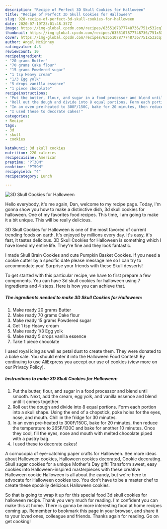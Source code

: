 ```yaml
---
description: "Recipe of Perfect 3D Skull Cookies for Halloween"
title: "Recipe of Perfect 3D Skull Cookies for Halloween"
slug: 928-recipe-of-perfect-3d-skull-cookies-for-halloween
date: 2020-07-19T23:01:48.357Z
image: https://img-global.cpcdn.com/recipes/6355107877748736/751x532cq70/3d-skull-cookies-for-halloween-recipe-main-photo.jpg
thumbnail: https://img-global.cpcdn.com/recipes/6355107877748736/751x532cq70/3d-skull-cookies-for-halloween-recipe-main-photo.jpg
cover: https://img-global.cpcdn.com/recipes/6355107877748736/751x532cq70/3d-skull-cookies-for-halloween-recipe-main-photo.jpg
author: Angel McKinney
ratingvalue: 4.3
reviewcount: 10
recipeingredient:
- "20 grams Butter"
- "70 grams Cake flour"
- "15 grams Powdered sugar"
- "1 tsp Heavy cream"
- "1/3 Egg yolk"
- "5 drops vanilla essence"
- "1 piece chocolate"
recipeinstructions:
- "Put the butter, flour, and sugar in a food processor and blend until smooth. Next, add the cream, egg yolk, and vanilla essence and blend until it comes together."
- "Roll out the dough and divide into 8 equal portions. Form each portion into a skull shape. Using the end of a chopstick, poke holes for the eyes, nose, and mouth. Chill in the fridge for 30 minutes."
- "In an oven pre-heated to 300F/150C, bake for 20 minutes, then reduce the temperature to 265F/130C and bake for another 10 minutes. Once they cool, fill the eyes, nose and mouth with melted chocolate piped with a pastry bag."
- "I used these to decorate cakes!"
categories:
- Recipe
tags:
- 3d
- skull
- cookies

katakunci: 3d skull cookies 
nutrition: 220 calories
recipecuisine: American
preptime: "PT30M"
cooktime: "PT59M"
recipeyield: "4"
recipecategory: Lunch

---
```



![3D Skull Cookies for Halloween](https://img-global.cpcdn.com/recipes/6355107877748736/751x532cq70/3d-skull-cookies-for-halloween-recipe-main-photo.jpg)

Hello everybody, it's me again, Dan, welcome to my recipe page. Today, I'm gonna show you how to make a distinctive dish, 3d skull cookies for halloween. One of my favorites food recipes. This time, I am going to make it a bit unique. This will be really delicious.

3D Skull Cookies for Halloween is one of the most favored of current trending foods on earth. It's enjoyed by millions every day. It's easy, it's fast, it tastes delicious. 3D Skull Cookies for Halloween is something which I have loved my entire life. They're fine and they look fantastic.

I made Skull Brain Cookies and cute Pumpkin Basket Cookies. If you need a cookie cutter by a specific date please message me so I can try to accommodate you! Surprise your friends with these Skull desserts!


To get started with this particular recipe, we have to first prepare a few components. You can have 3d skull cookies for halloween using 7 ingredients and 4 steps. Here is how you can achieve that.

<!--inarticleads1-->

##### The ingredients needed to make 3D Skull Cookies for Halloween:

1. Make ready 20 grams Butter
1. Make ready 70 grams Cake flour
1. Make ready 15 grams Powdered sugar
1. Get 1 tsp Heavy cream
1. Make ready 1/3 Egg yolk
1. Make ready 5 drops vanilla essence
1. Take 1 piece chocolate


I used royal icing as well as petal dust to create them. They were donated to a bake sale. You should enter it into the Halloween Food Contest! By continuing to use AliExpress you accept our use of cookies (view more on our Privacy Policy). 

<!--inarticleads2-->

##### Instructions to make 3D Skull Cookies for Halloween:

1. Put the butter, flour, and sugar in a food processor and blend until smooth. Next, add the cream, egg yolk, and vanilla essence and blend until it comes together.
1. Roll out the dough and divide into 8 equal portions. Form each portion into a skull shape. Using the end of a chopstick, poke holes for the eyes, nose, and mouth. Chill in the fridge for 30 minutes.
1. In an oven pre-heated to 300F/150C, bake for 20 minutes, then reduce the temperature to 265F/130C and bake for another 10 minutes. Once they cool, fill the eyes, nose and mouth with melted chocolate piped with a pastry bag.
1. I used these to decorate cakes!


A cornucopia of eye-catching paper crafts for Halloween. See more ideas about Halloween cookies, Halloween cookies decorated, Cookie decorating. Skull sugar cookies for a unique Mother&#39;s Day gift! Transform sweet, easy cookies into Halloween-inspired masterpieces with these creative Halloween cookie Halloween is all about the candy, but we&#39;re here to advocate for Halloween cookies too. You don&#39;t have to be a master chef to create these spookily delicious Halloween cookies. 

So that is going to wrap it up for this special food 3d skull cookies for halloween recipe. Thank you very much for reading. I'm confident you can make this at home. There is gonna be more interesting food at home recipes coming up. Remember to bookmark this page in your browser, and share it to your loved ones, colleague and friends. Thanks again for reading. Go on get cooking!
